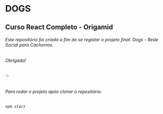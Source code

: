 # DOGS
## Curso React Completo - Origamid

###### Este repositório foi criado a fim de se registar o projeto final: Dogs - Rede Social para Cachorros.

###### Obrigada!
###### :sparkles:

###### Para rodar o projeto após clonar o repositório:
###### `npm start`
